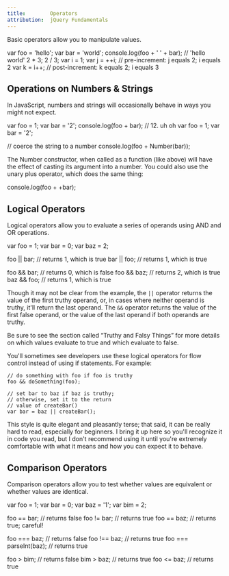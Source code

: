 ```yaml
---
title:        Operators
attribution:  jQuery Fundamentals
---
```

Basic operators allow you to manipulate values.

<javascript caption="Concatenation">
var foo = 'hello';
var bar = 'world';
console.log(foo + ' ' + bar); // 'hello world'
</javascript>

<javascript caption="Multiplication and division">
2 * 3;
2 / 3;
</javascript>

<javascript caption="Incrementing and decrementing">
var i = 1;
var j = ++i;  // pre-increment:  j equals 2; i equals 2
var k = i++;  // post-increment: k equals 2; i equals 3
</javascript>

## Operations on Numbers & Strings

In JavaScript, numbers and strings will occasionally behave in ways you might
not expect.

<javascript caption="Addition vs. Concatenation">
var foo = 1;
var bar = '2';
console.log(foo + bar);  // 12. uh oh
</javascript>

<javascript caption="Forcing a string to act as a number">
var foo = 1;
var bar = '2';

// coerce the string to a number
console.log(foo + Number(bar));
</javascript>

The Number constructor, when called as a function (like above) will have the
effect of casting its argument into a number. You could also use the unary plus
operator, which does the same thing:

<javascript caption="Forcing a string to act as a number (using the unary-plus operator)">
console.log(foo + +bar);
</javascript>

## Logical Operators

Logical operators allow you to evaluate a series of operands using AND and OR
operations.

<javascript caption="Logical AND and OR operators">
var foo = 1;
var bar = 0;
var baz = 2;

foo || bar;   // returns 1, which is true
bar || foo;   // returns 1, which is true

foo && bar;   // returns 0, which is false
foo && baz;   // returns 2, which is true
baz && foo;   // returns 1, which is true
</javascript>

Though it may not be clear from the example, the `||` operator returns the value
of the first truthy operand, or, in cases where neither operand is truthy,
it'll return the last operand. The `&&` operator returns the value of
the first false operand, or the value of the last operand if both operands are
truthy.

Be sure to see the section called “Truthy and Falsy Things” for more
details on which values evaluate to true and which evaluate to false.

<div class="note" markdown="1">
You'll sometimes see developers use these logical operators for flow control
instead of using if statements. For example:

    // do something with foo if foo is truthy
    foo && doSomething(foo);

    // set bar to baz if baz is truthy;
    // otherwise, set it to the return
    // value of createBar()
    var bar = baz || createBar();

This style is quite elegant and pleasantly terse; that said, it can be really
hard to read, especially for beginners. I bring it up here so you'll recognize
it in code you read, but I don't recommend using it until you're extremely
comfortable with what it means and how you can expect it to behave.
</div>

## Comparison Operators

Comparison operators allow you to test whether values are equivalent or whether
values are identical.

<javascript caption="Comparison operators">
var foo = 1;
var bar = 0;
var baz = '1';
var bim = 2;

foo == bar;   // returns false
foo != bar;   // returns true
foo == baz;   // returns true; careful!

foo === baz;             // returns false
foo !== baz;             // returns true
foo === parseInt(baz);   // returns true

foo > bim;    // returns false
bim > baz;    // returns true
foo <= baz;   // returns true
</javascript>
